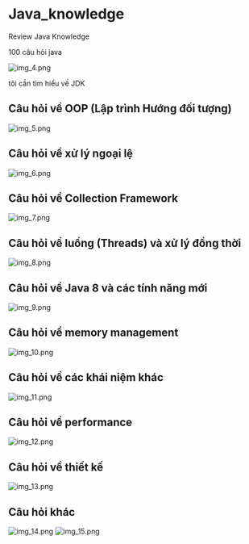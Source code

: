 # Java_knowledge
Review Java Knowledge

100 câu hỏi java 

![img_4.png](img_4.png)

tôi cần tìm hiểu về JDK 

## Câu hỏi về OOP (Lập trình Hướng đối tượng)
![img_5.png](img_5.png)

## Câu hỏi về xử lý ngoại lệ
![img_6.png](img_6.png)

## Câu hỏi về Collection Framework
![img_7.png](img_7.png)

## Câu hỏi về luồng (Threads) và xử lý đồng thời
![img_8.png](img_8.png)

## Câu hỏi về Java 8 và các tính năng mới

![img_9.png](img_9.png)

## Câu hỏi về memory management

![img_10.png](img_10.png)

## Câu hỏi về các khái niệm khác
![img_11.png](img_11.png)

## Câu hỏi về performance
![img_12.png](img_12.png)

## Câu hỏi về thiết kế
![img_13.png](img_13.png)

## Câu hỏi khác
![img_14.png](img_14.png)
![img_15.png](img_15.png)

















